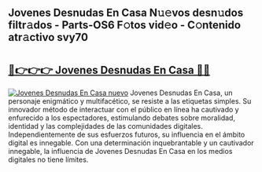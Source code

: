 ## Jovenes Desnudas En Casa N𝚞𝚎vos desn𝚞dos filtr𝚊dos - Parts-OS6 F𝚘tos vid𝚎o - C𝚘ntenido atr𝚊ctivo svy70

# <h2><a href="http://mb4119j.tromn.icu/?c=Jovenes+Desnudas+En+Casa">🔗👉👉👉 Jovenes Desnudas En Casa 🔗🔗</a></h2>

[![Jovenes Desnudas En Casa nuevo](https://i.imgur.com/pEAQMta.gif)](http://mb4119j.tromn.icu/?c=Jovenes+Desnudas+En+Casa)
Jovenes Desnudas En Casa, un personaje enigmático y multifacético, se resiste a las etiquetas simples. Su innovador método de interactuar con el público en línea ha cautivado y enfurecido a los espectadores, estimulando debates sobre moralidad, identidad y las complejidades de las comunidades digitales. Independientemente de sus esfuerzos futuros, su influencia en el ámbito digital es innegable. Con una determinación inquebrantable y un cautivador innegable, la influencia de Jovenes Desnudas En Casa en los medios digitales no tiene límites.
